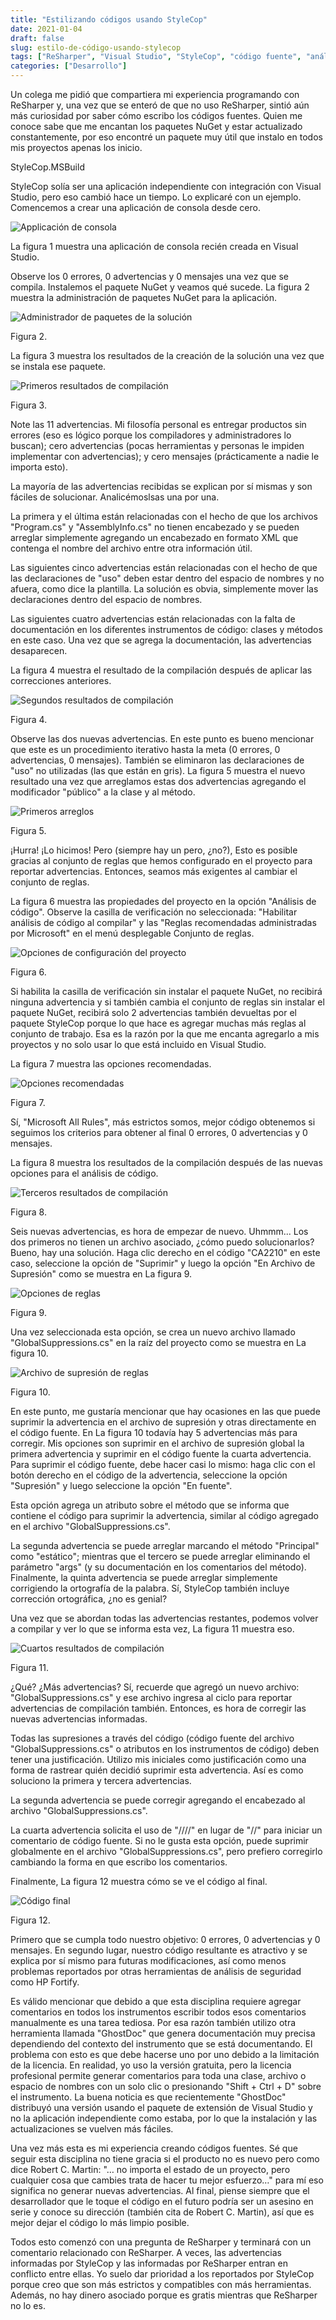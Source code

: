 ```yaml
---
title: "Estilizando códigos usando StyleCop"
date: 2021-01-04
draft: false
slug: estilo-de-código-usando-stylecop
tags: ["ReSharper", "Visual Studio", "StyleCop", "código fuente", "análisis de código"]
categories: ["Desarrollo"]
---
```

Un colega me pidió que compartiera mi experiencia programando con ReSharper y, una vez que se enteró de que no uso ReSharper, sintió aún más curiosidad por saber cómo escribo los códigos fuentes. Quien me conoce sabe que me encantan los paquetes NuGet y estar actualizado constantemente, por eso encontré un paquete muy útil que instalo en todos mis proyectos apenas los inicio.

StyleCop.MSBuild

StyleCop solía ser una aplicación independiente con integración con Visual Studio, pero eso cambió hace un tiempo. Lo explicaré con un ejemplo. Comencemos a crear una aplicación de consola desde cero.

![Applicación de consola](/stylecop-coding-style/01.png)

La figura 1 muestra una aplicación de consola recién creada en Visual Studio.

Observe los 0 errores, 0 advertencias y 0 mensajes una vez que se compila. Instalemos el paquete NuGet y veamos qué sucede. La figura 2 muestra la administración de paquetes NuGet para la aplicación.

![Administrador de paquetes de la solución](/stylecop-coding-style/02.png)

Figura 2.

La figura 3 muestra los resultados de la creación de la solución una vez que se instala ese paquete.

![Primeros resultados de compilación](/stylecop-coding-style/03.png)

Figura 3.

Note las 11 advertencias. Mi filosofía personal es entregar productos sin errores (eso es lógico porque los compiladores y administradores lo buscan); cero advertencias (pocas herramientas y personas le impiden implementar con advertencias); y cero mensajes (prácticamente a nadie le importa esto).

La mayoría de las advertencias recibidas se explican por sí mismas y son fáciles de solucionar. Analicémoslsas una por una.

La primera y el última están relacionadas con el hecho de que los archivos "Program.cs" y "AssemblyInfo.cs" no tienen encabezado y se pueden arreglar simplemente agregando un encabezado en formato XML que contenga el nombre del archivo entre otra información útil.

Las siguientes cinco advertencias están relacionadas con el hecho de que las declaraciones de "uso" deben estar dentro del espacio de nombres y no afuera, como dice la plantilla. La solución es obvia, simplemente mover las declaraciones dentro del espacio de nombres.

Las siguientes cuatro advertencias están relacionadas con la falta de documentación en los diferentes instrumentos de código: clases y métodos en este caso. Una vez que se agrega la documentación, las advertencias desaparecen.

La figura 4 muestra el resultado de la compilación después de aplicar las correcciones anteriores.

![Segundos resultados de compilación](/stylecop-coding-style/04.png)

Figura 4.

Observe las dos nuevas advertencias. En este punto es bueno mencionar que este es un procedimiento iterativo hasta la meta (0 errores, 0 advertencias, 0 mensajes). También se eliminaron las declaraciones de "uso" no utilizadas (las que están en gris). La figura 5 muestra el nuevo resultado una vez que arreglamos estas dos advertencias agregando el modificador "público" a la clase y al método.

![Primeros arreglos](/stylecop-coding-style/05.png)

Figura 5.

¡Hurra! ¡Lo hicimos! Pero (siempre hay un pero, ¿no?), Esto es posible gracias al conjunto de reglas que hemos configurado en el proyecto para reportar advertencias. Entonces, seamos más exigentes al cambiar el conjunto de reglas.

La figura 6 muestra las propiedades del proyecto en la opción "Análisis de código". Observe la casilla de verificación no seleccionada: "Habilitar análisis de código al compilar" y las "Reglas recomendadas administradas por Microsoft" en el menú desplegable Conjunto de reglas.

![Opciones de configuración del proyecto](/stylecop-coding-style/06.png)

Figura 6.

Si habilita la casilla de verificación sin instalar el paquete NuGet, no recibirá ninguna advertencia y si también cambia el conjunto de reglas sin instalar el paquete NuGet, recibirá solo 2 advertencias también devueltas por el paquete StyleCop porque lo que hace es agregar muchas más reglas al conjunto de trabajo. Esa es la razón por la que me encanta agregarlo a mis proyectos y no solo usar lo que está incluido en Visual Studio.

La figura 7 muestra las opciones recomendadas.

![Opciones recomendadas](/stylecop-coding-style/07.png)

Figura 7.

Sí, "Microsoft All Rules", más estrictos somos, mejor código obtenemos si seguimos los criterios para obtener al final 0 errores, 0 advertencias y 0 mensajes.

La figura 8 muestra los resultados de la compilación después de las nuevas opciones para el análisis de código.

![Terceros resultados de compilación](/stylecop-coding-style/08.png)

Figura 8.

Seis nuevas advertencias, es hora de empezar de nuevo. Uhmmm... Los dos primeros no tienen un archivo asociado, ¿cómo puedo solucionarlos? Bueno, hay una solución. Haga clic derecho en el código "CA2210" en este caso, seleccione la opción de "Suprimir" y luego la opción "En Archivo de Supresión" como se muestra en La figura 9.

![Opciones de reglas](/stylecop-coding-style/09.png)

Figura 9.

Una vez seleccionada esta opción, se crea un nuevo archivo llamado "GlobalSuppressions.cs" en la raíz del proyecto como se muestra en La figura 10.

![Archivo de supresión de reglas](/stylecop-coding-style/10.png)

Figura 10.

En este punto, me gustaría mencionar que hay ocasiones en las que puede suprimir la advertencia en el archivo de supresión y otras directamente en el código fuente. En La figura 10 todavía hay 5 advertencias más para corregir. Mis opciones son suprimir en el archivo de supresión global la primera advertencia y suprimir en el código fuente la cuarta advertencia. Para suprimir el código fuente, debe hacer casi lo mismo: haga clic con el botón derecho en el código de la advertencia, seleccione la opción "Supresión" y luego seleccione la opción "En fuente".

Esta opción agrega un atributo sobre el método que se informa que contiene el código para suprimir la advertencia, similar al código agregado en el archivo "GlobalSuppressions.cs".

La segunda advertencia se puede arreglar marcando el método "Principal" como "estático"; mientras que el tercero se puede arreglar eliminando el parámetro "args" (y su documentación en los comentarios del método). Finalmente, la quinta advertencia se puede arreglar simplemente corrigiendo la ortografía de la palabra. Sí, StyleCop también incluye corrección ortográfica, ¿no es genial?

Una vez que se abordan todas las advertencias restantes, podemos volver a compilar y ver lo que se informa esta vez, La figura 11 muestra eso.

![Cuartos resultados de compilación](/stylecop-coding-style/11.png)

Figura 11.

¿Qué? ¿Más advertencias? Sí, recuerde que agregó un nuevo archivo: "GlobalSuppressions.cs" y ese archivo ingresa al ciclo para reportar advertencias de compilación también. Entonces, es hora de corregir las nuevas advertencias informadas.

Todas las supresiones a través del código (código fuente del archivo "GlobalSuppressions.cs" o atributos en los instrumentos de código) deben tener una justificación. Utilizo mis iniciales como justificación como una forma de rastrear quién decidió suprimir esta advertencia. Así es como soluciono la primera y tercera advertencias.

La segunda advertencia se puede corregir agregando el encabezado al archivo "GlobalSuppressions.cs".

La cuarta advertencia solicita el uso de "////" en lugar de "//" para iniciar un comentario de código fuente. Si no le gusta esta opción, puede suprimir globalmente en el archivo "GlobalSuppressions.cs", pero prefiero corregirlo cambiando la forma en que escribo los comentarios.

Finalmente, La figura 12 muestra cómo se ve el código al final.

![Código final](/stylecop-coding-style/12.png)

Figura 12.

Primero que se cumpla todo nuestro objetivo: 0 errores, 0 advertencias y 0 mensajes. En segundo lugar, nuestro código resultante es atractivo y se explica por sí mismo para futuras modificaciones, así como menos problemas reportados por otras herramientas de análisis de seguridad como HP Fortify.

Es válido mencionar que debido a que esta disciplina requiere agregar comentarios en todos los instrumentos escribir todos esos comentarios manualmente es una tarea tediosa. Por esa razón también utilizo otra herramienta llamada "GhostDoc" que genera documentación muy precisa dependiendo del contexto del instrumento que se está documentando. El problema con esto es que debe hacerse uno por uno debido a la limitación de la licencia. En realidad, yo uso la versión gratuita, pero la licencia profesional permite generar comentarios para toda una clase, archivo o espacio de nombres con un solo clic o presionando "Shift + Ctrl + D" sobre el instrumento. La buena noticia es que recientemente "GhostDoc" distribuyó una versión usando el paquete de extensión de Visual Studio y no la aplicación independiente como estaba, por lo que la instalación y las actualizaciones se vuelven más fáciles.

Una vez más esta es mi experiencia creando códigos fuentes. Sé que seguir esta disciplina no tiene gracia si el producto no es nuevo pero como dice Robert C. Martin: "… no importa el estado de un proyecto, pero cualquier cosa que cambies trata de hacer tu mejor esfuerzo…" para mí eso significa no generar nuevas advertencias. Al final, piense siempre que el desarrollador que le toque el código en el futuro podría ser un asesino en serie y conoce su dirección (también cita de Robert C. Martin), así que es mejor dejar el código lo más limpio posible.

Todos esto comenzó con una pregunta de ReSharper y terminará con un comentario relacionado con ReSharper. A veces, las advertencias informadas por StyleCop y las informadas por ReSharper entran en conflicto entre ellas. Yo suelo dar prioridad a los reportados por StyleCop porque creo que son más estrictos y compatibles con más herramientas. Además, no hay dinero asociado porque es gratis mientras que ReSharper no lo es.
